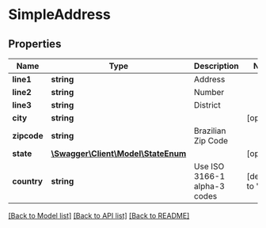 # SimpleAddress

## Properties
Name | Type | Description | Notes
------------ | ------------- | ------------- | -------------
**line1** | **string** | Address | 
**line2** | **string** | Number | 
**line3** | **string** | District | 
**city** | **string** |  | [optional] 
**zipcode** | **string** | Brazilian Zip Code | 
**state** | [**\Swagger\Client\Model\StateEnum**](StateEnum.md) |  | [optional] 
**country** | **string** | Use ISO 3166-1 alpha-3 codes | [default to 'BRA']

[[Back to Model list]](../README.md#documentation-for-models) [[Back to API list]](../README.md#documentation-for-api-endpoints) [[Back to README]](../README.md)


